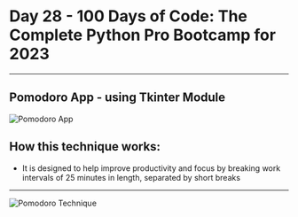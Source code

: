 # Day 28 - 100 Days of Code: The Complete Python Pro Bootcamp for 2023
---
## Pomodoro App - using Tkinter Module
![Pomodoro App](https://i.ytimg.com/vi/FJeXp5yZd-g/maxresdefault.jpg)
## How this technique works:
- It is designed to help improve productivity and focus by breaking work intervals of 25 minutes in length, separated by short breaks
---
![Pomodoro Technique](https://media.geeksforgeeks.org/wp-content/uploads/20221216110236/Pomodoro-Technique-For-Software-Engineer.png)
